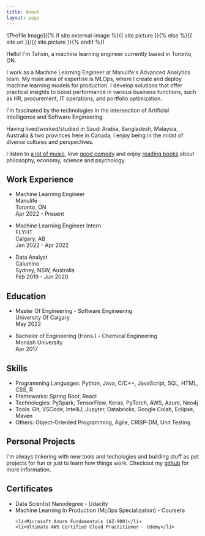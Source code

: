 ```yaml
---
title: About
layout: page
---
```

![Profile Image]({% if site.external-image %}{{ site.picture }}{% else %}{{ site.url }}/{{ site.picture }}{% endif %})

<p>Hello! I'm Tahsin, a machine learning engineer currently based in Toronto, ON.</p>
<p>I work as a Machine Learning Engineer at Manulife's Advanced Analytics team. My main area of expertise is MLOps, where I create and deploy machine learning models for production. I develop solutions that offer practical insights to boost performance in various business functions, such as HR, procurement, IT operations, and portfolio optimization.</p>
<p>I'm fascinated by the technologies in the intersection of Artificial Intelligence and Software Engineering.</p>
<p>Having lived/worked/studied in Saudi Arabia, Bangladesh, Malaysia, Australia & two provinces here in Canada, I enjoy being in the midst of diverse cultures and perspectives.</p>
<p>I listen to <a href="https://open.spotify.com/playlist/37i9dQZF1Epq6nHyI9Xsja?si=ce5bbc0aa7ec45c3&nd=1">a lot of music</a>, love <a href="https://www.linkedin.com/in/tahsinac/">good comedy</a> and enjoy <a href="https://app.thestorygraph.com/profile/tahsinac">reading books</a> about philosophy, economy, science and psychology.</p>

<h2>Work Experience</h2>
<ul>
	<li>
		<p>Machine Learning Engineer<br>
		Manulife<br>
		Toronto, ON<br>
		Apr 2022 - Present</p>
	</li>
	<li>
		<p>Machine Learning Engineer Intern<br>
		FLYHT<br>
		Calgary, AB<br>
		Jan 2022 - Apr 2022</p>
	</li>
	<li>
		<p>Data Analyst<br>
		Calumino<br>
		Sydney, NSW, Australia<br>
		Feb 2019 - Jun 2020</p>
	</li>
</ul>

<h2>Education</h2>
<ul>
	<li>
		<p>Master Of Engineering - Software Engineering<br>
		University Of Calgary<br>
		May 2022</p>
	</li>
	<li>
		<p>Bachelor of Engineering (Hons.) - Chemical Engineering<br>
		Monash University<br>
		Apr 2017</p>
	</li>
</ul>

<h2>Skills</h2>
<ul class="skill-list">
	<li>Programming Languages: Python, Java, C/C++, JavaScript, SQL, HTML, CSS, R </li>
	<li>Frameworks: Spring Boot, React</li>
	<li>Technologies: PySpark, TensorFlow, Keras, PyTorch, AWS, Azure, Neo4j</li>
	<li>Tools: Git, VSCode, IntelliJ, Jupyter, Databricks, Google Colab, Eclipse, Maven</li>
	<li>Others: Object-Oriented Programming, Agile, CRISP-DM, Unit Testing</li>
</ul>

<h2>Personal Projects</h2>
<p>I'm always tinkering with new tools and techologies and building stuff as pet projects for fun or just to learn how things work. Checkout my <a href="https://github.com/tahsinac">github</a> for more information.</p>


<h2>Certificates</h2>
<ul>
	<li>Data Scientist Nanodegree - Udacity</li>
	<li>Machine Learning In Production (MLOps Specialization) - Coursera</li>

	<li>Microsoft Azure Fundamentals (AZ-900)</li>
	<li>Ultimate AWS Certified Cloud Practitioner - Udemy</li>

</ul>

